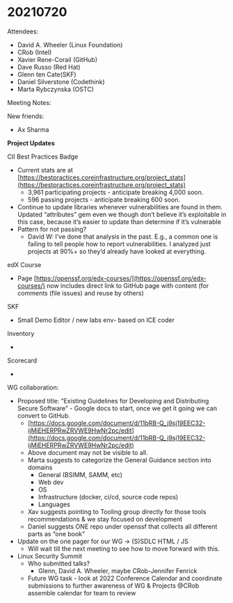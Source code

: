 # 20210720

Attendees:

- David A. Wheeler (Linux Foundation)
- CRob (Intel)
- Xavier Rene-Corail (GitHub)
- Dave Russo (Red Hat)
- Glenn ten Cate(SKF)
- Daniel Silverstone (Codethink)
- Marta Rybczynska (OSTC)

Meeting Notes:

New friends:

- Ax Sharma

**Project Updates**

CII Best Practices Badge

- Current stats are at [https://bestpractices.coreinfrastructure.org/project_stats](https://bestpractices.coreinfrastructure.org/project_stats)
  - 3,961 participating projects - anticipate breaking 4,000 soon.
  - 596 passing projects - anticipate breaking 600 soon.
- Continue to update libraries whenever vulnerabilities are found in them. Updated “attributes” gem even we though don’t believe it’s exploitable in this case, because it’s easier to update than determine if it’s vulnerable
- Pattern for not passing?
  - David W: I’ve done that analysis in the past. E.g., a common one is failing to tell people how to report vulnerabilities. I analyzed just projects at 90%+ so they’d already have looked at everything.

edX Course

- Page [https://openssf.org/edx-courses/](https://openssf.org/edx-courses/) now includes direct link to GitHub page with content (for comments (file issues) and reuse by others)

SKF

- Small Demo Editor / new labs env- based on ICE coder

Inventory

-

Scorecard

-

WG collaboration:

- Proposed title: “Existing Guidelines for Developing and Distributing Secure Software” - Google docs to start, once we get it going we can convert to GitHub.
  - [https://docs.google.com/document/d/11bRB-Q_j9sj19EEC32-ijMiEHERPRwZRVWE9HwNr2pc/edit](https://docs.google.com/document/d/11bRB-Q_j9sj19EEC32-ijMiEHERPRwZRVWE9HwNr2pc/edit)
  - Above document may not be visible to all.
  - Marta suggests to categorize the General Guidance section into domains
    - General (BSIMM, SAMM, etc)
    - Web dev
    - OS
    - Infrastructure (docker, ci/cd, source code repos)
    - Languages
  - Xav suggests pointing to Tooling group directly for those tools recommendations & we stay focused on development
  - Daniel suggests ONE repo under openssf that collects all different parts as “one book”
- Update on the one pager for our WG -> (S)SDLC HTML / JS
  - Will wait till the next meeting to see how to move forward with this.
- Linux Security Summit
  - Who submitted talks?
    - Glenn, David A. Wheeler, maybe CRob-Jennifer Fenrick
  - Future WG task - look at 2022 Conference Calendar and coordinate submissions to further awareness of WG & Projects @CRob assemble calendar for team to review
